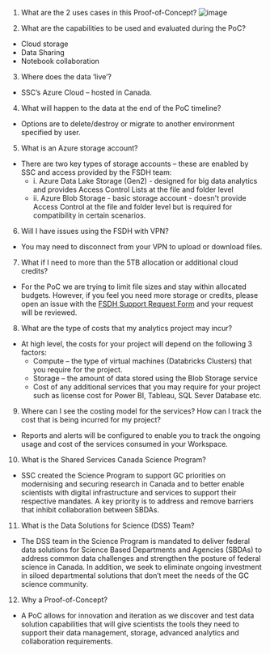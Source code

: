1.	What are the 2 uses cases in this Proof-of-Concept?
 ![image](https://user-images.githubusercontent.com/99416857/219882481-a871d9aa-d8ba-49e4-bf52-dbb9414b0005.png)

2.	What are the capabilities to be used and evaluated during the PoC? 
-	Cloud storage 
-	Data Sharing 
-	Notebook collaboration 
 
3.	Where does the data ‘live’? 
- SSC’s Azure Cloud – hosted in Canada. 
 
4.	What will happen to the data at the end of the PoC timeline? 
- Options are to delete/destroy or migrate to another environment specified by user. 
 
5.	What is an Azure storage account? 
- There are two key types of storage accounts – these are enabled by SSC and access provided by the FSDH team: 
  - i.	 Azure Data Lake Storage (Gen2) - designed for big data analytics and provides Access Control Lists at the file and folder level 
  - ii.	 Azure Blob Storage - basic storage account - doesn't provide Access Control at the file and folder level but is required for compatibility in certain scenarios. 
 
6.	Will I have issues using the FSDH with VPN? 
- You may need to disconnect from your VPN to upload or download files. 

7.	What if I need to more than the 5TB allocation or additional cloud credits? 
- For the PoC we are trying to limit file sizes and stay within allocated budgets. However, if you feel you need more storage or credits, please open an issue with the [FSDH Support Request Form](https://forms.office.com/r/zk82ehvUtv) and your request will be reviewed.  

8.	What are the type of costs that my analytics project may incur? 
- At high level, the costs for your project will depend on the following 3 factors:
  -	Compute – the type of virtual machines (Databricks Clusters) that you require for the project.
  -	Storage – the amount of data stored using the Blob Storage service
  -	Cost of any additional services that you may require for your project such as license cost for Power BI, Tableau, SQL Sever Database etc.

9.	Where can I see the costing model for the services? How can I track the cost that is being incurred for my project? 
- Reports and alerts will be configured to enable you to track the ongoing usage and cost of the services consumed in your Workspace.

10.	What is the Shared Services Canada Science Program?
- SSC created the Science Program to support GC priorities on modernising and securing research in Canada and to better enable scientists with digital infrastructure and services to support their respective mandates. A key priority is to address and remove barriers that inhibit collaboration between SBDAs. 

11.	What is the Data Solutions for Science (DSS) Team?
- The DSS team in the Science Program is mandated to deliver federal data solutions for Science Based Departments and Agencies (SBDAs) to address common data challenges and strengthen the posture of federal science in Canada. In addition, we seek to eliminate ongoing investment in siloed departmental solutions that don’t meet the needs of the GC science community.  

12.	Why a Proof-of-Concept? 
- A PoC allows for innovation and iteration as we discover and test data solution capabilities that will give scientists the tools they need to support their data management, storage, advanced analytics and collaboration requirements.
